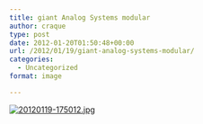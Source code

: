 ```yaml
---
title: giant Analog Systems modular
author: craque
type: post
date: 2012-01-20T01:50:48+00:00
url: /2012/01/19/giant-analog-systems-modular/
categories:
  - Uncategorized
format: image

---
```

[<img src="https://sounding.com/blog/wp-content/uploads/2012/01/20120119-175012.jpg" alt="20120119-175012.jpg" class="alignnone size-full" />][1]

 [1]: https://sounding.com/blog/wp-content/uploads/2012/01/20120119-175012.jpg